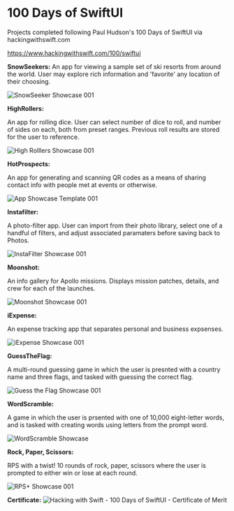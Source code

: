 # 100 Days of SwiftUI
Projects completed following Paul Hudson's 100 Days of SwiftUI via hackingwithswift.com

<url>https://www.hackingwithswift.com/100/swiftui</url>

<b>SnowSeekers:</b>
  An app for viewing a sample set of ski resorts from around the world. User may explore rich information and 'favorite' any location of their choosing.
  
![SnowSeeker Showcase 001](https://user-images.githubusercontent.com/110639779/210399019-6d713fca-80c9-48ef-bbd8-16b5a8e35394.jpeg)

  

<b>HighRollers:</b>

  An app for rolling dice. User can select number of dice to roll, and number of sides on each, both from preset ranges. Previous roll results are stored for the user to reference.
  
  ![High Rolllers Showcase 001](https://user-images.githubusercontent.com/110639779/210297144-ce1c033a-e3ad-4ac1-9242-506bfd16f9ab.jpeg)


<b>HotProspects:</b>

  An app for generating and scanning QR codes as a means of sharing contact info with people met at events or otherwise. 

![App Showcase Template 001](https://user-images.githubusercontent.com/110639779/210297912-c3a66a00-0a16-4fa8-a6cc-632da320ab68.jpeg)


<b>Instafilter:</b>

  A photo-filter app. User can import from their photo library, select one of a handful of filters, and adjust associated paramaters before saving back to Photos.
  
![InstaFilter Showcase 001](https://user-images.githubusercontent.com/110639779/210298995-1d902bbe-0a88-4b10-9665-1966f95bdff3.jpeg)


<b>Moonshot:</b>

  An info gallery for Apollo missions. Displays mission patches, details, and crew for each of the launches.
  
  ![Moonshot Showcase  001](https://user-images.githubusercontent.com/110639779/210299997-75b0ca5f-78ca-4f42-a30f-2361e4f6ea0d.jpeg)


<b>iExpense:</b>

  An expense tracking app that separates personal and business expsenses.
  
  ![iExpense Showcase 001](https://user-images.githubusercontent.com/110639779/210386010-43500478-69ea-4a95-aff6-cdb008da2f9e.jpeg)


<b>GuessTheFlag:</b>

  A multi-round guessing game in which the user is presnted with a country name and three flags, and tasked with guessing the correct flag.
  
  ![Guess the Flag Showcase 001](https://user-images.githubusercontent.com/110639779/210388639-3cfea02a-ff1e-4e1a-93dd-c6d20717311b.jpeg)

  
<b>WordScramble:</b>

  A game in which the user is prsented with one of 10,000 eight-letter words, and is tasked with creating words using letters from the prompt word.
  
 ![WordScramble Showcase](https://user-images.githubusercontent.com/110639779/210390618-b0513122-8198-4982-8d84-1aea28a678fc.jpeg)


<b>Rock, Paper, Scissors:</b>

  RPS with a twist! 10 rounds of rock, paper, scissors where the user is prompted to either win or lose at each round.
  
  ![RPS+ Showcase 001](https://user-images.githubusercontent.com/110639779/210392037-d4b8e8bd-97c3-42e7-be12-43dcf6e0d1e8.jpeg)


<b>Certificate:</b>
![Hacking with Swift - 100 Days of SwiftUI - Certificate of Merit](https://user-images.githubusercontent.com/110639779/212134616-b65e3986-2b2d-4143-b56b-8915977804a0.jpg)



  


 


